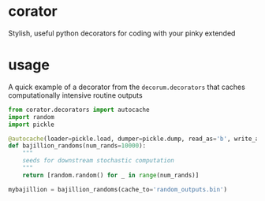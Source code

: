 # corator
Stylish, useful python decorators for coding with your pinky extended

# usage
A quick example of a decorator from the `decorum.decorators` that caches computationally
intensive routine outputs

```python
from corator.decorators import autocache
import random 
import pickle

@autocache(loader=pickle.load, dumper=pickle.dump, read_as='b', write_as='b')
def bajillion_randoms(num_rands=10000):
    """
    seeds for downstream stochastic computation
    """
    return [random.random() for _ in range(num_rands)]    

mybajillion = bajillion_randoms(cache_to='random_outputs.bin')
```
